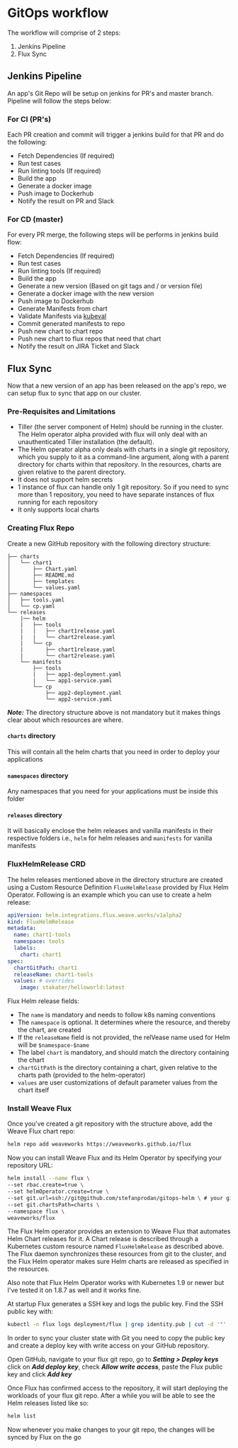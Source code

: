 # GitOps workflow

The workflow will comprise of 2 steps:

1. Jenkins Pipeline
2. Flux Sync

## Jenkins Pipeline

An app's Git Repo will be setup on jenkins for PR's and master branch. Pipeline will follow the steps below:

### For CI (PR's)

Each PR creation and commit will trigger a jenkins build for that PR and do the following:

- Fetch Dependencies (If required)
- Run test cases
- Run linting tools (If required)
- Build the app
- Generate a docker image
- Push image to Dockerhub
- Notify the result on PR and Slack

### For CD (master)

For every PR merge, the following steps will be performs in jenkins build flow:

- Fetch Dependencies (If required)
- Run test cases
- Run linting tools (If required)
- Build the app
- Generate a new version (Based on git tags and / or version file)
- Generate a docker image with the new version
- Push image to Dockerhub
- Generate Manifests from chart
- Validate Manifests via [kubeval](https://github.com/garethr/kubeval)
- Commit generated manifests to repo
- Push new chart to chart repo
- Push new chart to flux repos that need that chart
- Notify the result on JIRA Ticket and Slack

## Flux Sync

Now that a new version of an app has been released on the app's repo, we can setup flux to sync that app on our cluster.

### Pre-Requisites and Limitations

- Tiller (the server component of Helm) should be running in the cluster. The Helm operator alpha provided with flux will only deal with an unauthenticated Tiller installation (the default).
- The Helm operator alpha only deals with charts in a single git repository, which you supply to it as a command-line argument, along with a parent directory for charts within that repository. In the resources, charts are given relative to the parent directory.
- It does not support helm secrets
- 1 instance of flux can handle only 1 git repository. So if you need to sync more than 1 repository, you need to have separate instances of flux running for each repository
- It only supports local charts

### Creating Flux Repo

Create a new GitHub repository with the following directory structure:

```text
├── charts
│   └── chart1
│       ├── Chart.yaml
│       ├── README.md
│       ├── templates
│       └── values.yaml
├── namespaces
│   ├── tools.yaml
│   └── cp.yaml
└── releases
    |── helm
    |   ├── tools
    |   |   ├── chart1release.yaml
    |   |   └── chart2release.yaml
    |   └── cp
    |       ├── chart1release.yaml
    |       └── chart2release.yaml
    └── manifests
        ├── tools
        |   ├── app1-deployment.yaml
        |   └── app1-service.yaml
        └── cp
            ├── app2-deployment.yaml
            └── app2-service.yaml
```

***Note:*** The directory structure above is not mandatory but it makes things clear about which resources are where.

#### `charts` directory

This will contain all the helm charts that you need in order to deploy your applications

#### `namespaces` directory

Any namespaces that you need for your applications must be inside this folder

#### `releases` directory

It will basically enclose the helm releases and vanilla manifests in their respective folders i.e., `helm` for helm releases and `manifests` for vanilla manifests

### FluxHelmRelease CRD

The helm releases mentioned above in the directory structure are created using a Custom Resource Definition `FluxHelmRelease` provided by Flux Helm Operator. Following is an example which you can use to create a helm release:

```yaml
apiVersion: helm.integrations.flux.weave.works/v1alpha2
kind: FluxHelmRelease
metadata:
  name: chart1-tools
  namespace: tools
  labels:
    chart: chart1
spec:
  chartGitPath: chart1
  releaseName: chart1-tools
  values: # overrides
    image: stakater/helloworld:latest
```

Flux Helm release fields:

- The `name` is mandatory and needs to follow k8s naming conventions
- The `namespace` is optional. It determines where the resource, and thereby the chart, are created
- If the `releaseName` field is not provided, the relVease name used for Helm will be `$namespace-$name`
- The label `chart` is mandatory, and should match the directory containing the chart
- `chartGitPath` is the directory containing a chart, given relative to the charts path (provided to the helm-operator)
- `values` are user customizations of default parameter values from the chart itself

### Install Weave Flux

Once you've created a git repository with the structure above, add the Weave Flux chart repo:

```bash
helm repo add weaveworks https://weaveworks.github.io/flux
```

Now you can install Weave Flux and its Helm Operator by specifying your repository URL:

```bash
helm install --name flux \
--set rbac.create=true \
--set helmOperator.create=true \
--set git.url=ssh://git@github.com/stefanprodan/gitops-helm \ # your git repository ssh url
--set git.chartsPath=charts \
--namespace flux \
weaveworks/flux
```

The Flux Helm operator provides an extension to Weave Flux that automates Helm Chart releases for it. A Chart release is described through a Kubernetes custom resource named `FluxHelmRelease` as described above. The Flux daemon synchronizes these resources from git to the cluster, and the Flux Helm operator makes sure Helm charts are released as specified in the resources.

Also note that Flux Helm Operator works with Kubernetes 1.9 or newer but I've tested it on 1.8.7 as well and it works fine.

At startup Flux generates a SSH key and logs the public key. Find the SSH public key with:

```bash
kubectl -n flux logs deployment/flux | grep identity.pub | cut -d '"' -f2
```

In order to sync your cluster state with Git you need to copy the public key and create a deploy key with write access on your GitHub repository.

Open GitHub, navigate to your flux git repo, go to ***Setting > Deploy keys*** click on ***Add deploy key***, check ***Allow write access***, paste the Flux public key and click ***Add key***

Once Flux has confirmed access to the repository, it will start deploying the workloads of your flux git repo. After a while you will be able to see the Helm releases listed like so:

```bash
helm list
```

Now whenever you make changes to your git repo, the changes will be synced by Flux on the go